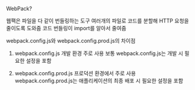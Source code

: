 WebPack?

웹팩은 파일을 다 같이 번들링하는 도구
여러개의 파일로 코드를 분할해 HTTP 요청을 줄이도록 도와줌
코드 번들링이 import를 알아서 줄여줌

webpack.config.js와 webpack.config.prod.js의 차이점

1. webpack.config.js
개발 환경 주로 사용
보통 webpack.config.js는 개발 시 필요한 설정을 포함

2. webpack.config.prod.js
프로덕션 환경에서 주로 사용
webpack.config.prod.js는 애플리케이션의 최종 배포 시 필요한 설정을 포함
